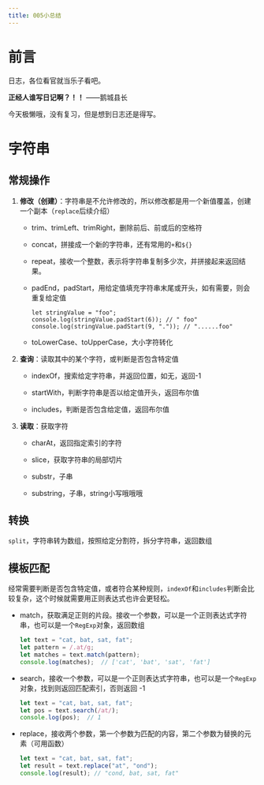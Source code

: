 ```yaml
---
title: 005小总结
---
```


# 前言

日志，各位看官就当乐子看吧。

**正经人谁写日记啊？！！**    ——鹅城县长

今天极懒哦，没有复习，但是想到日志还是得写。

# 字符串

## 常规操作

1. **修改（创建）**：字符串是不允许修改的，所以修改都是用一个新值覆盖，创建一个副本（`replace`后续介绍）
   
   * trim、trimLeft、trimRight，删除前后、前或后的空格符
   
   * concat，拼接成一个新的字符串，还有常用的`+`和`${}`
   
   * repeat，接收一个整数，表示将字符串复制多少次，并拼接起来返回结果。
   
   * padEnd，padStart，用给定值填充字符串末尾或开头，如有需要，则会重复给定值
     
         let stringValue = "foo";
         console.log(stringValue.padStart(6)); // " foo"
         console.log(stringValue.padStart(9, ".")); // "......foo"
   
   * toLowerCase、toUpperCase，大小字符转化

2. **查询**：读取其中的某个字符，或判断是否包含特定值
   
   - indexOf，搜索给定字符串，并返回位置，如无，返回-1
   
   - startWith，判断字符串是否以给定值开头，返回布尔值
   
   - includes，判断是否包含给定值，返回布尔值

3. **读取**：获取字符
   
   - charAt，返回指定索引的字符
   
   - slice，获取字符串的局部切片
   
   - substr，子串
   
   - substring，子串，string小写哦哦哦

## 转换

`split`，字符串转为数组，按照给定分割符，拆分字符串，返回数组

## 模板匹配

经常需要判断是否包含特定值，或者符合某种规则，`indexOf`和`includes`判断会比较复杂，这个时候就需要用正则表达式也许会更轻松。

- match，获取满足正则的片段。接收一个参数，可以是一个正则表达式字符串，也可以是一个`RegExp`对象，返回数组
  
  ```javascript
  let text = "cat, bat, sat, fat";
  let pattern = /.at/g;
  let matches = text.match(pattern);
  console.log(matches);  // ['cat', 'bat', 'sat', 'fat']
  ```

- search，接收一个参数，可以是一个正则表达式字符串，也可以是一个`RegExp`对象，找到则返回匹配索引，否则返回 -1
  
  ```javascript
  let text = "cat, bat, sat, fat";
  let pos = text.search(/at/);
  console.log(pos);  // 1
  ```

- replace，接收两个参数，第一个参数为匹配的内容，第二个参数为替换的元素（可用函数）
  
  ```javascript
  let text = "cat, bat, sat, fat";
  let result = text.replace("at", "ond");
  console.log(result); // "cond, bat, sat, fat"
  ```
